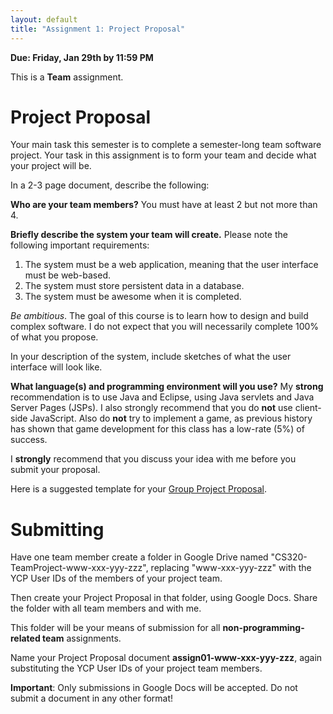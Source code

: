 ```yaml
---
layout: default
title: "Assignment 1: Project Proposal"
---
```


**Due: Friday, Jan 29th by 11:59 PM**

This is a **Team** assignment.

Project Proposal
================

Your main task this semester is to complete a semester-long team software project. Your task in this assignment is to form your team and decide what your project will be.

In a 2-3 page document, describe the following:

**Who are your team members?** You must have at least 2 but not more than 4.

**Briefly describe the system your team will create.** Please note the following important requirements:

1.  The system must be a web application, meaning that the user interface must be web-based.
2.  The system must store persistent data in a database.
3.  The system must be awesome when it is completed.

*Be ambitious*. The goal of this course is to learn how to design and build complex software. I do not expect that you will necessarily complete 100% of what you propose.

In your description of the system, include sketches of what the user interface will look like.

**What language(s) and programming environment will you use?** My **strong** recommendation is to use Java and Eclipse, using Java servlets and Java Server Pages (JSPs).  I also strongly recommend that you do **not** use client-side JavaScript. Also do **not** try to implement a game, as previous history has shown that game development for this class has a low-rate (5%) of success.

I **strongly** recommend that you discuss your idea with me before you submit your proposal.

Here is a suggested template for your [Group Project Proposal](CS320_Group_Project_Proposal_Template.pdf).

Submitting
==========

Have one team member create a  folder in Google Drive named "CS320-TeamProject-www-xxx-yyy-zzz", replacing "www-xxx-yyy-zzz" with the YCP User IDs of the members of your project team.

Then create your Project Proposal in that folder, using Google Docs.  Share the folder with all team members and with me.

This folder will be your means of submission for all **non-programming-related team** assignments.

Name your Project Proposal document **assign01-www-xxx-yyy-zzz**, again substituting the YCP User IDs of your project team members.

<div class="callout">
<b>Important</b>: Only submissions in Google Docs will be accepted.
Do not submit a document in any other format!
</div>
